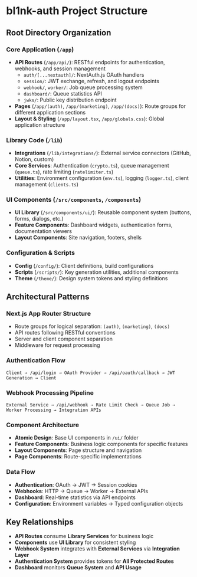# bl1nk-auth Project Structure

## Root Directory Organization

### Core Application (`/app`)
- **API Routes** (`/app/api/`): RESTful endpoints for authentication, webhooks, and session management
  - `auth/[...nextauth]/`: NextAuth.js OAuth handlers
  - `session/`: JWT exchange, refresh, and logout endpoints
  - `webhook/`, `worker/`: Job queue processing system
  - `dashboard/`: Queue statistics API
  - `jwks/`: Public key distribution endpoint
- **Pages** (`/app/(auth)`, `/app/(marketing)`, `/app/(docs)`): Route groups for different application sections
- **Layout & Styling** (`/app/layout.tsx`, `/app/globals.css`): Global application structure

### Library Code (`/lib`)
- **Integrations** (`/lib/integrations/`): External service connectors (GitHub, Notion, custom)
- **Core Services**: Authentication (`crypto.ts`), queue management (`queue.ts`), rate limiting (`ratelimiter.ts`)
- **Utilities**: Environment configuration (`env.ts`), logging (`logger.ts`), client management (`clients.ts`)

### UI Components (`/src/components`, `/components`)
- **UI Library** (`/src/components/ui/`): Reusable component system (buttons, forms, dialogs, etc.)
- **Feature Components**: Dashboard widgets, authentication forms, documentation viewers
- **Layout Components**: Site navigation, footers, shells

### Configuration & Scripts
- **Config** (`/config/`): Client definitions, build configurations
- **Scripts** (`/scripts/`): Key generation utilities, additional components
- **Theme** (`/theme/`): Design system tokens and styling definitions

## Architectural Patterns

### Next.js App Router Structure
- Route groups for logical separation: `(auth)`, `(marketing)`, `(docs)`
- API routes following RESTful conventions
- Server and client component separation
- Middleware for request processing

### Authentication Flow
```
Client → /api/login → OAuth Provider → /api/oauth/callback → JWT Generation → Client
```

### Webhook Processing Pipeline
```
External Service → /api/webhook → Rate Limit Check → Queue Job → Worker Processing → Integration APIs
```

### Component Architecture
- **Atomic Design**: Base UI components in `/ui/` folder
- **Feature Components**: Business logic components for specific features
- **Layout Components**: Page structure and navigation
- **Page Components**: Route-specific implementations

### Data Flow
- **Authentication**: OAuth → JWT → Session cookies
- **Webhooks**: HTTP → Queue → Worker → External APIs
- **Dashboard**: Real-time statistics via API endpoints
- **Configuration**: Environment variables → Typed configuration objects

## Key Relationships
- **API Routes** consume **Library Services** for business logic
- **Components** use **UI Library** for consistent styling
- **Webhook System** integrates with **External Services** via **Integration Layer**
- **Authentication System** provides tokens for **All Protected Routes**
- **Dashboard** monitors **Queue System** and **API Usage**